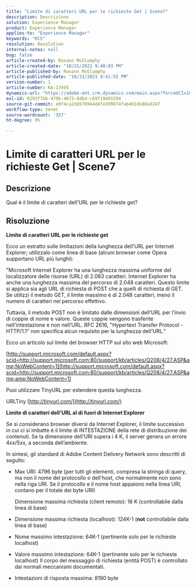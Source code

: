 ```yaml
---
title: "Limite di caratteri URL per le richieste Get | Scene7"
description: Descrizione
solution: Experience Manager
product: Experience Manager
applies-to: "Experience Manager"
keywords: "KCS"
resolution: Resolution
internal-notes: null
bug: false
article-created-by: Roxann McGlumphy
article-created-date: "10/21/2021 9:40:03 PM"
article-published-by: Roxann McGlumphy
article-published-date: "10/21/2021 9:41:55 PM"
version-number: 1
article-number: KA-17495
dynamics-url: "https://adobe-ent.crm.dynamics.com/main.aspx?forceUCI=1&pagetype=entityrecord&etn=knowledgearticle&id=6a89cf70-b732-ec11-b6e5-000d3a5ba97a"
exl-id: 0293f7bb-479b-4675-8db4-c69f19401594
source-git-commit: e8f4ca2dd578944d4fe399074fab461de88ad247
workflow-type: tm+mt
source-wordcount: '357'
ht-degree: 0%

---
```


# Limite di caratteri URL per le richieste Get | Scene7

## Descrizione


Qual è il limite di caratteri dell&#39;URL per le richieste get?


## Risoluzione


<b>Limite di caratteri URL per le richieste get</b>

Ecco un estratto sulle limitazioni della lunghezza dell&#39;URL per Internet Explorer; utilizzalo come linea di base (alcuni browser come Opera supportano URL più lunghi):

&quot;Microsoft Internet Explorer ha una lunghezza massima uniforme del localizzatore delle risorse (URL) di 2.083 caratteri. Internet Explorer ha anche una lunghezza massima del percorso di 2.048 caratteri. Questo limite si applica sia agli URL di richiesta di POST che a quelli di richiesta di GET. Se utilizzi il metodo GET, il limite massimo è di 2.048 caratteri, meno il numero di caratteri nel percorso effettivo.

Tuttavia, il metodo POST non è limitato dalle dimensioni dell’URL per l’invio di coppie di nome e valore. Queste coppie vengono trasferite nell’intestazione e non nell’URL. RFC 2616, &quot;Hypertext Transfer Protocol - HTTP/1.1&quot; non specifica alcun requisito per la lunghezza dell&#39;URL.&quot;

Ecco un articolo sul limite del browser HTTP sul sito web Microsoft:

[http://support.microsoft.com/default.aspx?scid=http://support.microsoft.com:80/support/kb/articles/Q208/4/27.ASP&amp;NoWebContent=1](http://support.microsoft.com/default.aspx?scid=http://support.microsoft.com:80/support/kb/articles/Q208/4/27.ASP&amp;amp;NoWebContent=1)

Puoi utilizzare TinyURL per estendere questa lunghezza.

URLTiny [http://tinyurl.com/](http://tinyurl.com/)

<b>Limite di caratteri dell&#39;URL al di fuori di Internet Explorer</b>

Se si considerano browser diversi da Internet Explorer, il limite successivo in cui ci si imbatte è il limite di INTESTAZIONE della rete di distribuzione dei contenuti. Se la dimensione dell’URI supera i 4 K, il server genera un errore 4xx/5xx, a seconda dell’ambiente.

In sintesi, gli standard di Adobe Content Delivery Network sono descritti di seguito:

- Max URI: 4796 byte (per tutti gli elementi, compresa la stringa di query, ma non il nome del protocollo o dell&#39;host, che normalmente non sono nella riga URI. Se il protocollo e il nome host appaiono nella linea URI, contano per il totale dei byte URI)

   Dimensione massima richiesta (client remoto): 16 K (controllabile dalla linea di base)
- Dimensione massima richiesta (localhost): 124K-1 (<b>not</b> controllabile dalla linea di base)
- Nome massimo intestazione: 64K-1 (pertinente solo per le richieste localhost)
- Valore massimo intestazione: 64K-1 (pertinente solo per le richieste localhost) Il corpo del messaggio di richiesta (entità POST) è controllato dai normali meccanismi documentati.
- Intestazioni di risposta massima: 8190 byte
